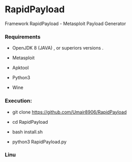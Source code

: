 # RapidPayload

Framework RapidPayload - Metasploit Payload Generator 

<h3> Requirements </h3>
 
 * OpenJDK 8 (JAVA) , or superiors versions .
 
 * Metasploit
 
 * Apktool
 
 * Python3
 
 * Wine
 
<h3> Execution: </h3>

* git clone https://github.com/Umair8906/RapidPayload

* cd RapidPayload

* bash install.sh

* python3 RapidPayload.py

<h3> Linu
